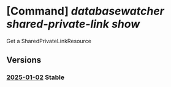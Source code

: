 # [Command] _databasewatcher shared-private-link show_

Get a SharedPrivateLinkResource

## Versions

### [2025-01-02](/Resources/mgmt-plane/L3N1YnNjcmlwdGlvbnMve30vcmVzb3VyY2Vncm91cHMve30vcHJvdmlkZXJzL21pY3Jvc29mdC5kYXRhYmFzZXdhdGNoZXIvd2F0Y2hlcnMve30vc2hhcmVkcHJpdmF0ZWxpbmtyZXNvdXJjZXMve30=/2025-01-02.xml) **Stable**

<!-- mgmt-plane /subscriptions/{}/resourcegroups/{}/providers/microsoft.databasewatcher/watchers/{}/sharedprivatelinkresources/{} 2025-01-02 -->
